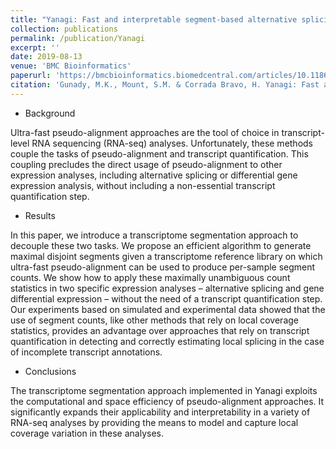 ```yaml
---
title: "Yanagi: Fast and interpretable segment-based alternative splicing and gene expression analysis"
collection: publications
permalink: /publication/Yanagi
excerpt: ''
date: 2019-08-13
venue: 'BMC Bioinformatics'
paperurl: 'https://bmcbioinformatics.biomedcentral.com/articles/10.1186/s12859-019-2947-6'
citation: 'Gunady, M.K., Mount, S.M. & Corrada Bravo, H. Yanagi: Fast and interpretable segment-based alternative splicing and gene expression analysis. BMC Bioinformatics 20, 421 (2019) doi:10.1186/s12859-019-2947-6'
---
```


- Background

Ultra-fast pseudo-alignment approaches are the tool of choice in transcript-level RNA sequencing (RNA-seq) analyses. Unfortunately, these methods couple the tasks of pseudo-alignment and transcript quantification. This coupling precludes the direct usage of pseudo-alignment to other expression analyses, including alternative splicing or differential gene expression analysis, without including a non-essential transcript quantification step.

- Results

In this paper, we introduce a transcriptome segmentation approach to decouple these two tasks. We propose an efficient algorithm to generate maximal disjoint segments given a transcriptome reference library on which ultra-fast pseudo-alignment can be used to produce per-sample segment counts. We show how to apply these maximally unambiguous count statistics in two specific expression analyses – alternative splicing and gene differential expression – without the need of a transcript quantification step. Our experiments based on simulated and experimental data showed that the use of segment counts, like other methods that rely on local coverage statistics, provides an advantage over approaches that rely on transcript quantification in detecting and correctly estimating local splicing in the case of incomplete transcript annotations.

- Conclusions

The transcriptome segmentation approach implemented in Yanagi exploits the computational and space efficiency of pseudo-alignment approaches. It significantly expands their applicability and interpretability in a variety of RNA-seq analyses by providing the means to model and capture local coverage variation in these analyses.